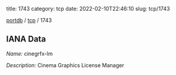 title: 1743
category: tcp
date: 2022-02-10T22:46:10
slug: tcp/1743

[portdb](/) / [tcp](/category/tcp.html) / 1743


## IANA Data

_Name:_ cinegrfx-lm

_Description:_ Cinema Graphics License Manager

